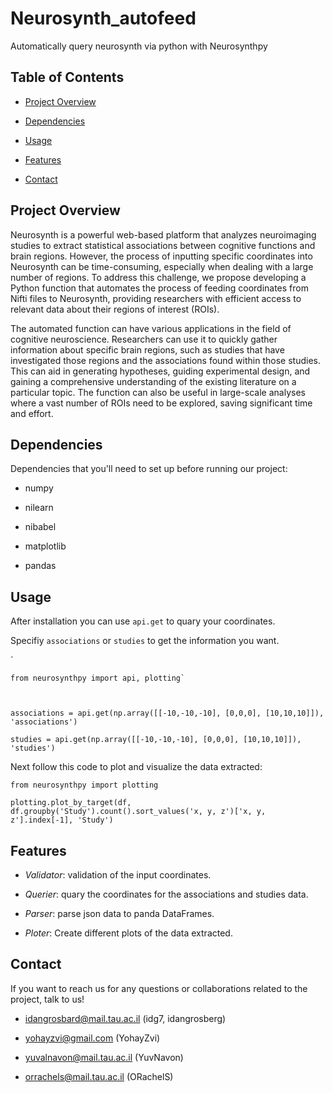 # Neurosynth_autofeed

  

Automatically query neurosynth via python with Neurosynthpy

  

## Table of Contents

  

- [Project Overview](#project-overview)

- [Dependencies](#installation)

- [Usage](#usage)

- [Features](#features)

- [Contact](#contact)

  

## Project Overview

  

Neurosynth is a powerful web-based platform that analyzes neuroimaging studies to extract statistical associations between cognitive functions and brain regions. However, the process of inputting specific coordinates into Neurosynth can be time-consuming, especially when dealing with a large number of regions. To address this challenge, we propose developing a Python function that automates the process of feeding coordinates from Nifti files to Neurosynth, providing researchers with efficient access to relevant data about their regions of interest (ROIs).

  

The automated function can have various applications in the field of cognitive neuroscience. Researchers can use it to quickly gather information about specific brain regions, such as studies that have investigated those regions and the associations found within those studies. This can aid in generating hypotheses, guiding experimental design, and gaining a comprehensive understanding of the existing literature on a particular topic. The function can also be useful in large-scale analyses where a vast number of ROIs need to be explored, saving significant time and effort.

  

## Dependencies

  

Dependencies that you'll need to set up before running our project:

- numpy

- nilearn

- nibabel

- matplotlib

- pandas

  

## Usage

  

After installation you can use `api.get` to quary your coordinates.

Specifiy `associations` or `studies` to get the information you want.

  

`

    from neurosynthpy import api, plotting`
    
      
    
    associations = api.get(np.array([[-10,-10,-10], [0,0,0], [10,10,10]]), 'associations')
    
    studies = api.get(np.array([[-10,-10,-10], [0,0,0], [10,10,10]]), 'studies')
      

Next follow this code to plot and visualize the data extracted:

  

    from neurosynthpy import plotting
    
    plotting.plot_by_target(df, df.groupby('Study').count().sort_values('x, y, z')['x, y, z'].index[-1], 'Study')

  

## Features

  

-  *Validator*: validation of the input coordinates.

-  *Querier*: quary the coordinates for the associations and studies data.

-  *Parser*: parse json data to panda DataFrames.

-  *Ploter*: Create different plots of the data extracted.

  

## Contact

  

If you want to reach us for any questions or collaborations related to the project, talk to us!

  

- idangrosbard@mail.tau.ac.il (idg7, idangrosberg)

- yohayzvi@gmail.com (YohayZvi)

- yuvalnavon@mail.tau.ac.il (YuvNavon)

- orrachels@mail.tau.ac.il (ORachelS)
